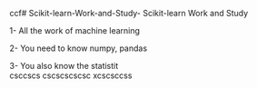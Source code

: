 ccf# Scikit-learn-Work-and-Study-
Scikit-learn Work and Study 

1- All the work of machine learning

2- You need to know numpy, pandas
        
3- You also know the statistit                                                
                                         csccscs
cscscscscsc
xcscsccss
           
         
         
